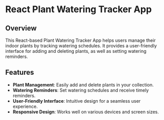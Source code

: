 # React Plant Watering Tracker App

## Overview

This React-based Plant Watering Tracker App helps users manage their indoor plants by tracking watering schedules. It provides a user-friendly interface for adding and deleting plants, as well as setting watering reminders.

## Features

- **Plant Management**: Easily add and delete plants in your collection.
- **Watering Reminders**: Set watering schedules and receive timely reminders.
- **User-Friendly Interface**: Intuitive design for a seamless user experience.
- **Responsive Design**: Works well on various devices and screen sizes.
